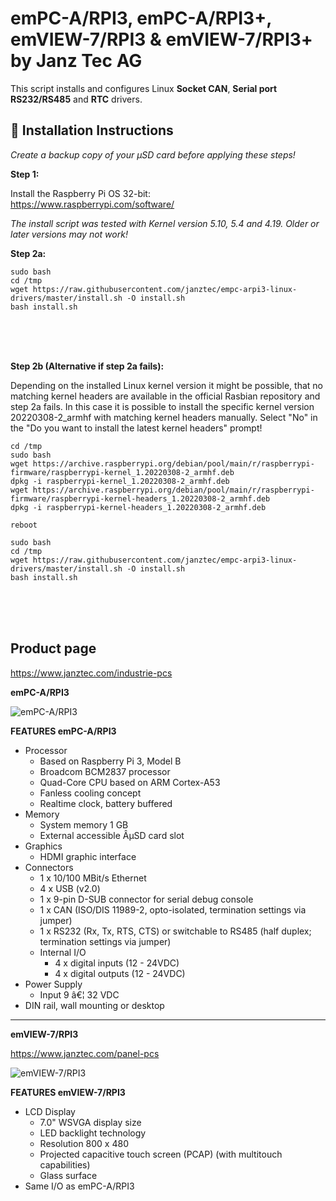 # emPC-A/RPI3, emPC-A/RPI3+, emVIEW-7/RPI3 & emVIEW-7/RPI3+ by Janz Tec AG 

This script installs and configures Linux **Socket CAN**, **Serial port RS232/RS485** and **RTC** drivers.

## :large_orange_diamond: Installation Instructions

_Create a backup copy of your µSD card before applying these steps!_

**Step 1:**

Install the Raspberry Pi OS 32-bit:  
https://www.raspberrypi.com/software/

_The install script was tested with Kernel version 5.10, 5.4 and 4.19._
_Older or later versions may not work!_


**Step 2a:**


```
sudo bash
cd /tmp
wget https://raw.githubusercontent.com/janztec/empc-arpi3-linux-drivers/master/install.sh -O install.sh
bash install.sh
```


<br />
<br />
<br />


**Step 2b (Alternative if step 2a fails):**

Depending on the installed Linux kernel version it might be possible, that no matching kernel headers are available in the official Rasbian repository and step 2a fails. In this case it is possible to install the specific kernel version 20220308-2_armhf with matching kernel headers manually.
Select "No" in the "Do you want to install the latest kernel headers" prompt!

```
cd /tmp
sudo bash
wget https://archive.raspberrypi.org/debian/pool/main/r/raspberrypi-firmware/raspberrypi-kernel_1.20220308-2_armhf.deb
dpkg -i raspberrypi-kernel_1.20220308-2_armhf.deb
wget https://archive.raspberrypi.org/debian/pool/main/r/raspberrypi-firmware/raspberrypi-kernel-headers_1.20220308-2_armhf.deb
dpkg -i raspberrypi-kernel-headers_1.20220308-2_armhf.deb

reboot

sudo bash
cd /tmp
wget https://raw.githubusercontent.com/janztec/empc-arpi3-linux-drivers/master/install.sh -O install.sh
bash install.sh
```

<br />
<br />
<br />

## Product page
https://www.janztec.com/industrie-pcs

**emPC-A/RPI3**

![emPC-A/RPI3](https://www.janztec.com/wp-content/uploads/2020/03/emPC_A_RPI_front.png.webp)

**FEATURES emPC-A/RPI3**
* Processor 
  * Based on Raspberry Pi 3, Model B 
  * Broadcom BCM2837 processor 
  * Quad-Core CPU based on ARM Cortex-A53 
  * Fanless cooling concept 
  * Realtime clock, battery buffered 
* Memory 
  * System memory 1 GB 
  * External accessible ÂµSD card slot  
* Graphics 
  * HDMI graphic interface  
* Connectors  
  * 1 x 10/100 MBit/s Ethernet 
  * 4 x USB (v2.0) 
  * 1 x 9-pin D-SUB connector for serial debug console 
  * 1 x CAN (ISO/DIS 11989-2, opto-isolated, termination settings via jumper) 
  * 1 x RS232 (Rx, Tx, RTS, CTS) or switchable to RS485 (half duplex; termination settings via jumper)  
  * Internal I/O  
    * 4 x digital inputs (12 - 24VDC) 
    * 4 x digital outputs (12 - 24VDC)  
* Power Supply  
  * Input 9 â€¦ 32 VDC 
* DIN rail, wall mounting or desktop 

-------

**emVIEW-7/RPI3**

https://www.janztec.com/panel-pcs

![emVIEW-7/RPI3](https://www.janztec.com/wp-content/uploads/2020/03/janz_tec_produkte_embedded_emVIEW-7_RPI3_front-1.png.webp)

**FEATURES emVIEW-7/RPI3**
* LCD Display
   * 7.0" WSVGA display size
   * LED backlight technology
   * Resolution 800 x 480
   * Projected capacitive touch screen (PCAP) (with multitouch capabilities)
   * Glass surface
* Same I/O as emPC-A/RPI3


